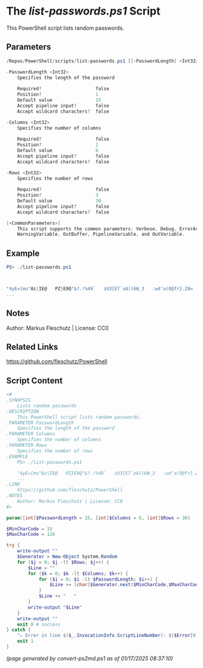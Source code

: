 The *list-passwords.ps1* Script
===========================

This PowerShell script lists random passwords.

Parameters
----------
```powershell
/Repos/PowerShell/scripts/list-passwords.ps1 [[-PasswordLength] <Int32>] [[-Columns] <Int32>] [[-Rows] <Int32>] [<CommonParameters>]

-PasswordLength <Int32>
    Specifies the length of the password
    
    Required?                    false
    Position?                    1
    Default value                15
    Accept pipeline input?       false
    Accept wildcard characters?  false

-Columns <Int32>
    Specifies the number of columns
    
    Required?                    false
    Position?                    2
    Default value                6
    Accept pipeline input?       false
    Accept wildcard characters?  false

-Rows <Int32>
    Specifies the number of rows
    
    Required?                    false
    Position?                    3
    Default value                30
    Accept pipeline input?       false
    Accept wildcard characters?  false

[<CommonParameters>]
    This script supports the common parameters: Verbose, Debug, ErrorAction, ErrorVariable, WarningAction, 
    WarningVariable, OutBuffer, PipelineVariable, and OutVariable.
```

Example
-------
```powershell
PS> ./list-passwords.ps1



"4yE=[mu"Az|IE@   PZ}E9Q"&?.!%49`   zU3[E7`xA)(6W_3   :wd'a(O@fr}.Z8=
...

```

Notes
-----
Author: Markus Fleschutz | License: CC0

Related Links
-------------
https://github.com/fleschutz/PowerShell

Script Content
--------------
```powershell
<#
.SYNOPSIS
	Lists random passwords
.DESCRIPTION
	This PowerShell script lists random passwords.
.PARAMETER PasswordLength
	Specifies the length of the password
.PARAMETER Columns
	Specifies the number of columns
.PARAMETER Rows
	Specifies the number of rows
.EXAMPLE
	PS> ./list-passwords.ps1

	"4yE=[mu"Az|IE@   PZ}E9Q"&?.!%49`   zU3[E7`xA)(6W_3   :wd'a(O@fr}.Z8=
	...
.LINK
	https://github.com/fleschutz/PowerShell
.NOTES
	Author: Markus Fleschutz | License: CC0
#>

param([int]$PasswordLength = 15, [int]$Columns = 6, [int]$Rows = 30)

$MinCharCode = 33
$MaxCharCode = 126

try {
	write-output ""
	$Generator = New-Object System.Random
	for ($j = 0; $j -lt $Rows; $j++) {
		$Line = ""
		for ($k = 0; $k -lt $Columns; $k++) {
			for ($i = 0; $i -lt $PasswordLength; $i++) {
				$Line += [char]$Generator.next($MinCharCode,$MaxCharCode)
			}
			$Line += "   "
		}
		write-output "$Line"
	}
	write-output ""
	exit 0 # success
} catch {
	"⚠️ Error in line $($_.InvocationInfo.ScriptLineNumber): $($Error[0])"
	exit 1
}
```

*(page generated by convert-ps2md.ps1 as of 01/17/2025 08:37:10)*
